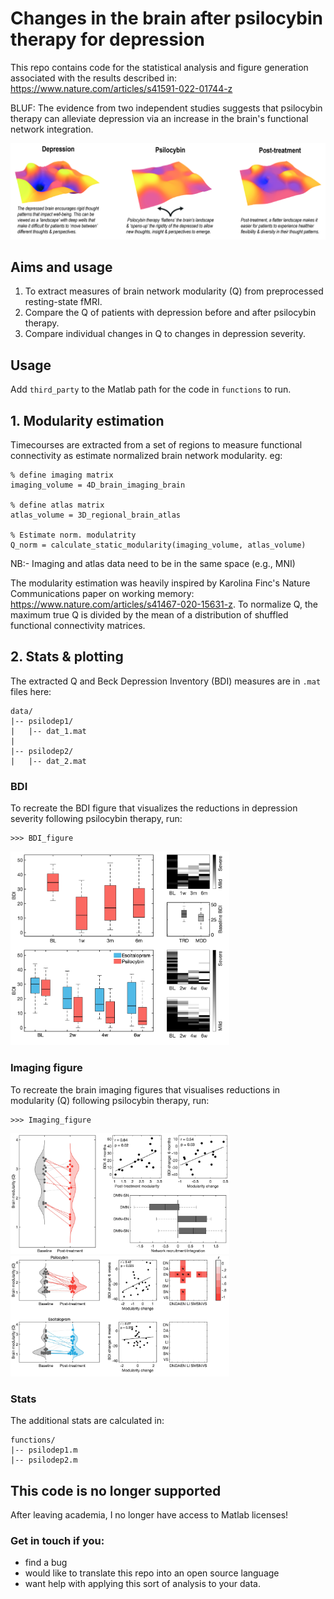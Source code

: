 # Changes in the brain after psilocybin therapy for depression

This repo contains code for the statistical analysis and figure generation associated with the results described in: 
https://www.nature.com/articles/s41591-022-01744-z
<br>

BLUF: The evidence from two independent studies suggests that psilocybin therapy can alleviate depression via an increase in the brain's functional network integration.
<br>

![Energy landscape](figures/psilo_energy_schematic-01.jpg)

## Aims and usage

1. To extract measures of brain network modularity (Q) from preprocessed resting-state fMRI. 
2. Compare the Q of patients with depression before and after psilocybin therapy.
3. Compare individual changes in Q to changes in depression severity. 


## Usage
Add `third_party` to the Matlab path for the code in `functions` to run.

## 1. Modularity estimation
Timecourses are extracted from a set of regions to measure functional connectivity as estimate normalized brain network modularity. eg:

```
% define imaging matrix
imaging_volume = 4D_brain_imaging_brain

% define atlas matrix
atlas_volume = 3D_regional_brain_atlas

% Estimate norm. modulatrity
Q_norm = calculate_static_modularity(imaging_volume, atlas_volume)
```
NB:- Imaging and atlas data need to be in the same space (e.g., MNI)


The modularity estimation was heavily inspired by Karolina Finc's Nature Communications paper on working memory: https://www.nature.com/articles/s41467-020-15631-z. To normalize Q, the maximum true Q is divided by the mean of a distribution of shuffled functional connectivity matrices. 



## 2. Stats & plotting
The extracted Q and Beck Depression Inventory (BDI) measures are in `.mat` files here:
```
data/
|-- psilodep1/
|   |-- dat_1.mat
|
|-- psilodep2/
|   |-- dat_2.mat
```

### BDI 
To recreate the BDI figure that visualizes the reductions in depression severity following psilocybin therapy, run:
```
>>> BDI_figure
```
<img src="figures/BDI_figure.jpg" width="350" />

### Imaging figure
To recreate the brain imaging figures that visualises reductions in modularity (Q) following psilocybin therapy, run:
```
>>> Imaging_figure
```
<img src="figures/psilodep1_Q_figure.jpg" width="350" />
<img src="figures/psilodep2_Q_figure.jpg" width="350" />

### Stats
The additional stats are calculated in:
```
functions/
|-- psilodep1.m
|-- psilodep2.m
```

## This code is no longer supported
After leaving academia, I no longer have access to Matlab licenses! 

### Get in touch if you:
- find a bug 
- would like to translate this repo into an open source language
- want help with applying this sort of analysis to your data.






